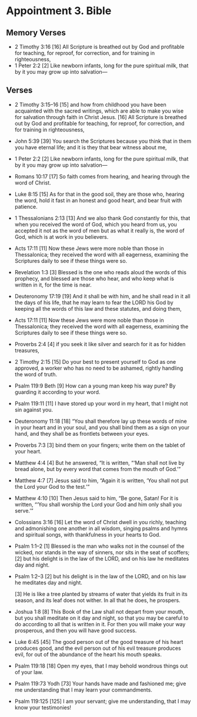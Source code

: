 #  Appointment 3. Bible

## Memory Verses
- 2 Timothy 3:16   [16] All Scripture is breathed out by God and profitable for teaching, for reproof, for correction, and for training in righteousness, 
- 1 Peter 2:2   [2] Like newborn infants, long for the pure spiritual milk, that by it you may grow up into salvation— 

## Verses
- 2 Timothy 3:15–16   [15] and how from childhood you have been acquainted with the sacred writings, which are able to make you wise for salvation through faith in Christ Jesus. [16] All Scripture is breathed out by God and profitable for teaching, for reproof, for correction, and for training in righteousness, 
- John 5:39   [39] You search the Scriptures because you think that in them you have eternal life; and it is they that bear witness about me, 
- 1 Peter 2:2   [2] Like newborn infants, long for the pure spiritual milk, that by it you may grow up into salvation— 
- Romans 10:17   [17] So faith comes from hearing, and hearing through the word of Christ. 
- Luke 8:15   [15] As for that in the good soil, they are those who, hearing the word, hold it fast in an honest and good heart, and bear fruit with patience. 
- 1 Thessalonians 2:13   [13] And we also thank God constantly for this, that when you received the word of God, which you heard from us, you accepted it not as the word of men but as what it really is, the word of God, which is at work in you believers. 
- Acts 17:11   [11] Now these Jews were more noble than those in Thessalonica; they received the word with all eagerness, examining the Scriptures daily to see if these things were so. 
- Revelation 1:3   [3] Blessed is the one who reads aloud the words of this prophecy, and blessed are those who hear, and who keep what is written in it, for the time is near. 
- Deuteronomy 17:19   [19] And it shall be with him, and he shall read in it all the days of his life, that he may learn to fear the LORD his God by keeping all the words of this law and these statutes, and doing them, 
- Acts 17:11   [11] Now these Jews were more noble than those in Thessalonica; they received the word with all eagerness, examining the Scriptures daily to see if these things were so. 
- Proverbs 2:4     [4] if you seek it like silver
        and search for it as for hidden treasures,
     
- 2 Timothy 2:15   [15] Do your best to present yourself to God as one approved, a worker who has no need to be ashamed, rightly handling the word of truth. 
- Psalm 119:9 Beth     [9] How can a young man keep his way pure?
        By guarding it according to your word.
     
- Psalm 119:11     [11] I have stored up your word in my heart,
        that I might not sin against you.
     
- Deuteronomy 11:18   [18] “You shall therefore lay up these words of mine in your heart and in your soul, and you shall bind them as a sign on your hand, and they shall be as frontlets between your eyes. 
- Proverbs 7:3     [3] bind them on your fingers;
        write them on the tablet of your heart.
     
- Matthew 4:4   [4] But he answered, “It is written,     “‘Man shall not live by bread alone,
        but by every word that comes from the mouth of God.’”
     
- Matthew 4:7   [7] Jesus said to him, “Again it is written, ‘You shall not put the Lord your God to the test.’” 
- Matthew 4:10   [10] Then Jesus said to him, “Be gone, Satan! For it is written,     “‘You shall worship the Lord your God
        and him only shall you serve.’”
     
- Colossians 3:16   [16] Let the word of Christ dwell in you richly, teaching and admonishing one another in all wisdom, singing psalms and hymns and spiritual songs, with thankfulness in your hearts to God. 
- Psalm 1:1–2     [1] Blessed is the man
        who walks not in the counsel of the wicked,
    nor stands in the way of sinners,
        nor sits in the seat of scoffers;
    [2] but his delight is in the law of the LORD,
        and on his law he meditates day and night.
     
- Psalm 1:2–3     [2] but his delight is in the law of the LORD,
        and on his law he meditates day and night.
    
    
    [3] He is like a tree
        planted by streams of water
    that yields its fruit in its season,
        and its leaf does not wither.
    In all that he does, he prospers.
     
- Joshua 1:8   [8] This Book of the Law shall not depart from your mouth, but you shall meditate on it day and night, so that you may be careful to do according to all that is written in it. For then you will make your way prosperous, and then you will have good success. 
- Luke 6:45   [45] The good person out of the good treasure of his heart produces good, and the evil person out of his evil treasure produces evil, for out of the abundance of the heart his mouth speaks. 
- Psalm 119:18     [18] Open my eyes, that I may behold
        wondrous things out of your law.
     
- Psalm 119:73 Yodh     [73] Your hands have made and fashioned me;
        give me understanding that I may learn your commandments.
     
- Psalm 119:125     [125] I am your servant; give me understanding,
        that I may know your testimonies!
     
